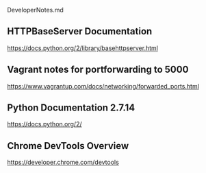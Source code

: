 DeveloperNotes.md

## HTTPBaseServer Documentation
https://docs.python.org/2/library/basehttpserver.html

## Vagrant notes for portforwarding to 5000
https://www.vagrantup.com/docs/networking/forwarded_ports.html

## Python Documentation 2.7.14
https://docs.python.org/2/

## Chrome DevTools Overview
https://developer.chrome.com/devtools

